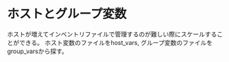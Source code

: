 # ホストとグループ変数
ホストが増えてインベントリファイルで管理するのが難しい際にスケールすることができる。
ホスト変数のファイルをhost_vars, グループ変数のファイルをgroup_varsから探す。